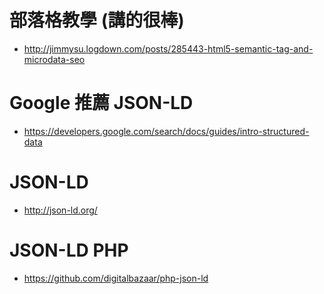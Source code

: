 # 部落格教學 (講的很棒)
* http://jimmysu.logdown.com/posts/285443-html5-semantic-tag-and-microdata-seo

# Google 推薦 JSON-LD
* https://developers.google.com/search/docs/guides/intro-structured-data

# JSON-LD
* http://json-ld.org/

# JSON-LD PHP
* https://github.com/digitalbazaar/php-json-ld
